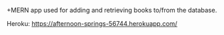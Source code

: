 
+MERN app used for adding and retrieving books to/from the database.

 Heroku: https://afternoon-springs-56744.herokuapp.com/

